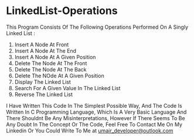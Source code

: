# LinkedList-Operations

This Program Consists Of The Following Operations Performed On A Singly Linked List :

1) Insert A Node At Front
2) Insert A Node At The End
3) Insert A Node At A Given Position
4) Delete The Node At The Front
5) Delete The Node At The Back
6) Delete The NOde At A Given Position
7) Display The Linked List
8) Search For A Given Value In The Linked List
9) Reverse The Linked List

I Have Written This Code In The Simplest Possible Way, And The Code Is Written In C Programming Language, Which Is A Very Basic Language And There Shouldnt Be Any Misinterpretations, However If There Seems To Be Any Doubt In The Concept Or The Code, Feel Free To Contact Me On My Linkedin Or You Could Write To Me at umair_developer@outlook.com
